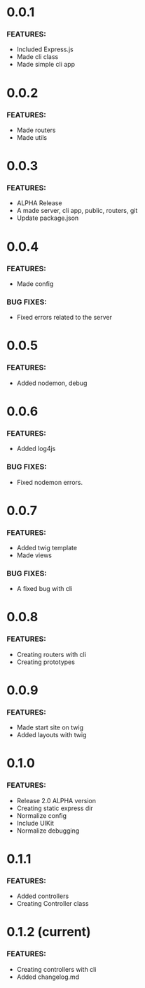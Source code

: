 # 0.0.1

### FEATURES:
- Included Express.js
- Made cli class
- Made simple cli app

# 0.0.2
### FEATURES:
- Made routers
- Made utils

# 0.0.3
### FEATURES:
- ALPHA Release
- A made server, cli app, public, routers, git
- Update package.json

# 0.0.4
### FEATURES:
- Made config

### BUG FIXES:
- Fixed errors related to the server

# 0.0.5
### FEATURES:
- Added nodemon, debug

# 0.0.6
### FEATURES:
- Added log4js

### BUG FIXES:
- Fixed nodemon errors.

# 0.0.7
### FEATURES:
- Added twig template
- Made views

### BUG FIXES:
- A fixed bug with cli

# 0.0.8
### FEATURES:
- Creating routers with cli
- Creating prototypes

# 0.0.9
### FEATURES:
- Made start site on twig
- Added layouts with twig

# 0.1.0
### FEATURES:
- Release 2.0 ALPHA version
- Creating static express dir
- Normalize config
- Include UIKit
- Normalize debugging

# 0.1.1
### FEATURES:
- Added controllers
- Creating Controller class

# 0.1.2 (current)
### FEATURES:
- Creating controllers with cli
- Added changelog.md
